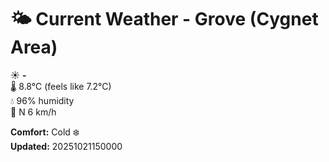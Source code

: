 # 🌤️ Current Weather - Grove (Cygnet Area)

☀️ **-**  
🌡️ 8.8°C (feels like 7.2°C)  
💧 96% humidity  
💨 N 6 km/h  

**Comfort:** Cold ❄️  
**Updated:** 20251021150000
